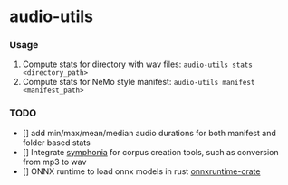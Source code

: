 # audio-utils

### Usage

1. Compute stats for directory with wav files: `audio-utils stats <directory_path>`
2. Compute stats for NeMo style manifest: `audio-utils manifest <manifest_path>`

### TODO
- [] add min/max/mean/median audio durations for both manifest and folder based stats
- [] Integrate [symphonia](https://github.com/pdeljanov/Symphonia) for corpus creation tools, such as conversion from mp3 to wav
- [] ONNX runtime to load onnx models in rust [onnxruntime-crate](https://docs.rs/onnxruntime/latest/onnxruntime/)